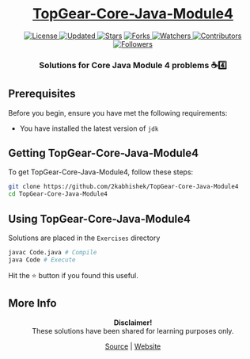 <div align = "center">

<h1><a href="https://2kabhishek.github.io/TopGear-Core-Java-Module4">TopGear-Core-Java-Module4</a></h1>

<a href="https://github.com/2KAbhishek/TopGear-Core-Java-Module4/blob/master/LICENSE">
<img alt="License" src="https://img.shields.io/github/license/2kabhishek/TopGear-Core-Java-Module4?style=plastic&color=white&label=License"> </a>

<a href="https://github.com/2KAbhishek/TopGear-Core-Java-Module4/pulse">
<img alt="Updated" src="https://img.shields.io/github/last-commit/2kabhishek/TopGear-Core-Java-Module4?style=plastic&color=e30724&label=Updated"> </a>

<a href="https://github.com/2KAbhishek/TopGear-Core-Java-Module4/stargazers">
<img alt="Stars" src="https://img.shields.io/github/stars/2kabhishek/TopGear-Core-Java-Module4?style=plastic&color=00d451&label=Stars"></a>

<a href="https://github.com/2KAbhishek/TopGear-Core-Java-Module4/network/members">
<img alt="Forks" src="https://img.shields.io/github/forks/2kabhishek/TopGear-Core-Java-Module4?style=plastic&color=1688f0&label=Forks"> </a>

<a href="https://github.com/2KAbhishek/TopGear-Core-Java-Module4/watchers">
<img alt="Watchers" src="https://img.shields.io/github/watchers/2kabhishek/TopGear-Core-Java-Module4?style=plastic&color=ff5500&label=Watchers"> </a>

<a href="https://github.com/2KAbhishek/TopGear-Core-Java-Module4/graphs/contributors">
<img alt="Contributors" src="https://img.shields.io/github/contributors/2kabhishek/TopGear-Core-Java-Module4?style=plastic&color=f0f&label=Contributors"> </a>

<a href="https://github.com/2KAbhishek?tab=followers">
<img alt="Followers" src="https://img.shields.io/github/followers/2kabhishek?color=222&style=plastic&label=Followers"> </a>

<h3>Solutions for Core Java Module 4 problems ☕4️⃣</h3>

</div>

## Prerequisites

Before you begin, ensure you have met the following requirements:

- You have installed the latest version of `jdk`

## Getting TopGear-Core-Java-Module4

To get TopGear-Core-Java-Module4, follow these steps:

```bash
git clone https://github.com/2kabhishek/TopGear-Core-Java-Module4
cd TopGear-Core-Java-Module4
```

## Using TopGear-Core-Java-Module4

Solutions are placed in the `Exercises` directory

```bash
javac Code.java # Compile
java Code # Execute
```

Hit the ⭐ button if you found this useful.

## More Info

<div align="center">

<strong>Disclaimer!</strong><br>
These solutions have been shared for learning purposes only. <br>
 
<a href="https://github.com/2KAbhishek/TopGear-Core-Java-Module4">Source</a> |
<a href="https://2kabhishek.github.io/TopGear-Core-Java-Module4">Website</a>

</div>

